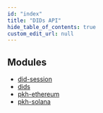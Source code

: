 ```yaml
---
id: "index"
title: "DIDs API"
hide_table_of_contents: true
custom_edit_url: null
---
```


## Modules

- [did-session](modules/did_session.md)
- [dids](modules/dids.md)
- [pkh-ethereum](modules/pkh_ethereum.md)
- [pkh-solana](modules/pkh_solana.md)
